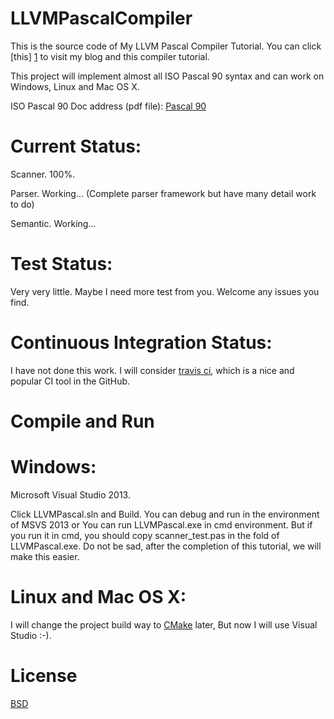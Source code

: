 LLVMPascalCompiler
==================

This is the source code of My LLVM Pascal Compiler Tutorial. You can click [this] [1] to visit my blog and this compiler tutorial.

This project will implement almost all ISO Pascal 90 syntax and can work on Windows, Linux and Mac OS X.

ISO Pascal 90 Doc address (pdf file): [Pascal 90](http://www.pascal-central.com/docs/iso7185.pdf)

Current Status:
==================
Scanner.  100%.   

Parser.   Working... (Complete parser framework but have many detail work to do)

Semantic. Working...


Test Status:
==================
Very very little. Maybe I need more test from you. Welcome any issues you find.

Continuous Integration Status:
==================
I have not done this work. I will consider [travis ci](https://travis-ci.org/), which is a nice and popular CI tool in the GitHub.

Compile and Run
==================

Windows:
==

Microsoft Visual Studio 2013.

Click LLVMPascal.sln and Build. You can debug and run in the environment of MSVS 2013 or You can run LLVMPascal.exe in cmd environment. But if you run it in cmd, you should copy scanner_test.pas in the fold of LLVMPascal.exe. Do not be sad, after the completion of this tutorial, we will make this easier.

Linux and Mac OS X:
==

I will change the project build way to [CMake][2] later, But now I will use Visual Studio :-).


License
=================

[BSD][3]

[1]:http://frozengene.github.io/
[2]:https://cmake.org/
[3]:http://opensource.org/licenses/BSD-2-Clause
